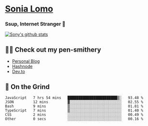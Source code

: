 # [Sonia Lomo](https://sonylomo.github.io/) 
### Ssup, Internet Stranger 🤩

<a href="https://github.com/sonylomo/github-readme-stats">
  <img align="center" src="https://media.giphy.com/media/lU05nFSW6Y2A/giphy.gif" alt="Sony's github stats" />
</a>

## ✍🏾 Check out my pen-smithery
- [Personal Blog](https://www.sonylomo.dev/blog)
- [Hashnode](https://sonylomo.hashnode.dev/)
- [Dev.to](https://dev.to/sonylomo)

## 🤡 On the Grind
<!--START_SECTION:waka-->

```text
JavaScript   7 hrs 54 mins   ███████████████████████▒░   93.48 %
JSON         12 mins         ▓░░░░░░░░░░░░░░░░░░░░░░░░   02.55 %
Bash         9 mins          ▒░░░░░░░░░░░░░░░░░░░░░░░░   01.81 %
TypeScript   7 mins          ▒░░░░░░░░░░░░░░░░░░░░░░░░   01.40 %
CSS          2 mins          ░░░░░░░░░░░░░░░░░░░░░░░░░   00.49 %
Other        0 secs          ░░░░░░░░░░░░░░░░░░░░░░░░░   00.16 %
```

<!--END_SECTION:waka-->
